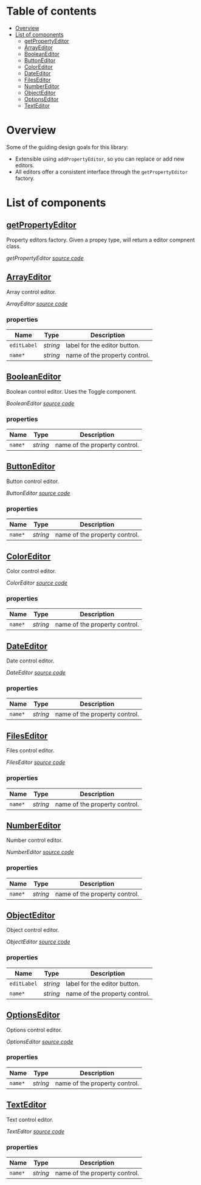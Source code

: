 # Table of contents

-   [Overview](#overview)
-   [List of components](#list-of-components)
    -   [<ins>getPropertyEditor</ins>](#insgetpropertyeditorins)
    -   [<ins>ArrayEditor</ins>](#insarrayeditorins)
    -   [<ins>BooleanEditor</ins>](#insbooleaneditorins)
    -   [<ins>ButtonEditor</ins>](#insbuttoneditorins)
    -   [<ins>ColorEditor</ins>](#inscoloreditorins)
    -   [<ins>DateEditor</ins>](#insdateeditorins)
    -   [<ins>FilesEditor</ins>](#insfileseditorins)
    -   [<ins>NumberEditor</ins>](#insnumbereditorins)
    -   [<ins>ObjectEditor</ins>](#insobjecteditorins)
    -   [<ins>OptionsEditor</ins>](#insoptionseditorins)
    -   [<ins>TextEditor</ins>](#instexteditorins)

# Overview

Some of the guiding design goals for this library:

-   Extensible using `addPropertyEditor`, so you can replace or add new editors.
-   All editors offer a consistent interface through the `getPropertyEditor` factory.

# List of components

<react-docgen-typescript path="./src" exclude="index.ts,.stories.tsx$,CheckboxEditor.tsx,RadiosEditor.tsx" />

<!-- START-REACT-DOCGEN-TYPESCRIPT -->

## <ins>getPropertyEditor</ins>

Property editors factory. Given a propey type, will return a editor compnent class.

_getPropertyEditor [source code](https://github.com/ccontrols/component-controls/tree/master/core/specification/src/prop-factory.ts)_

## <ins>ArrayEditor</ins>

Array control editor.

_ArrayEditor [source code](https://github.com/ccontrols/component-controls/tree/master/core/specification/src/ArrayEditor/ArrayEditor.tsx)_

### properties

| Name        | Type     | Description                   |
| ----------- | -------- | ----------------------------- |
| `editLabel` | _string_ | label for the editor button.  |
| `name*`     | _string_ | name of the property control. |

## <ins>BooleanEditor</ins>

Boolean control editor. Uses the Toggle component.

_BooleanEditor [source code](https://github.com/ccontrols/component-controls/tree/master/core/specification/src/BooleanEditor/BooleanEditor.tsx)_

### properties

| Name    | Type     | Description                   |
| ------- | -------- | ----------------------------- |
| `name*` | _string_ | name of the property control. |

## <ins>ButtonEditor</ins>

Button control editor.

_ButtonEditor [source code](https://github.com/ccontrols/component-controls/tree/master/core/specification/src/ButtonEditor/ButtonEditor.tsx)_

### properties

| Name    | Type     | Description                   |
| ------- | -------- | ----------------------------- |
| `name*` | _string_ | name of the property control. |

## <ins>ColorEditor</ins>

Color control editor.

_ColorEditor [source code](https://github.com/ccontrols/component-controls/tree/master/core/specification/src/ColorEditor/ColorEditor.tsx)_

### properties

| Name    | Type     | Description                   |
| ------- | -------- | ----------------------------- |
| `name*` | _string_ | name of the property control. |

## <ins>DateEditor</ins>

Date control editor.

_DateEditor [source code](https://github.com/ccontrols/component-controls/tree/master/core/specification/src/DateEditor/DateEditor.tsx)_

### properties

| Name    | Type     | Description                   |
| ------- | -------- | ----------------------------- |
| `name*` | _string_ | name of the property control. |

## <ins>FilesEditor</ins>

Files control editor.

_FilesEditor [source code](https://github.com/ccontrols/component-controls/tree/master/core/specification/src/FilesEditor/FilesEditor.tsx)_

### properties

| Name    | Type     | Description                   |
| ------- | -------- | ----------------------------- |
| `name*` | _string_ | name of the property control. |

## <ins>NumberEditor</ins>

Number control editor.

_NumberEditor [source code](https://github.com/ccontrols/component-controls/tree/master/core/specification/src/NumberEditor/NumberEditor.tsx)_

### properties

| Name    | Type     | Description                   |
| ------- | -------- | ----------------------------- |
| `name*` | _string_ | name of the property control. |

## <ins>ObjectEditor</ins>

Object control editor.

_ObjectEditor [source code](https://github.com/ccontrols/component-controls/tree/master/core/specification/src/ObjectEditor/ObjectEditor.tsx)_

### properties

| Name        | Type     | Description                   |
| ----------- | -------- | ----------------------------- |
| `editLabel` | _string_ | label for the editor button.  |
| `name*`     | _string_ | name of the property control. |

## <ins>OptionsEditor</ins>

Options control editor.

_OptionsEditor [source code](https://github.com/ccontrols/component-controls/tree/master/core/specification/src/OptionsEditor/OptionsEditor.tsx)_

### properties

| Name    | Type     | Description                   |
| ------- | -------- | ----------------------------- |
| `name*` | _string_ | name of the property control. |

## <ins>TextEditor</ins>

Text control editor.

_TextEditor [source code](https://github.com/ccontrols/component-controls/tree/master/core/specification/src/TextEditor/TextEditor.tsx)_

### properties

| Name    | Type     | Description                   |
| ------- | -------- | ----------------------------- |
| `name*` | _string_ | name of the property control. |

<!-- END-REACT-DOCGEN-TYPESCRIPT -->
